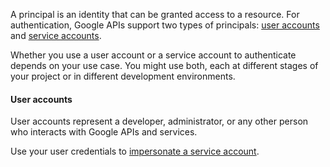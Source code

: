 A principal is an identity that can be granted access to a resource. For authentication, Google APIs support two types of principals: [user accounts](https://cloud.google.com/docs/authentication#user-accounts) and [service accounts](https://cloud.google.com/docs/authentication#service-accounts).

Whether you use a user account or a service account to authenticate depends on your use case. You might use both, each at different stages of your project or in different development environments.

#### User accounts

User accounts represent a developer, administrator, or any other person who interacts with Google APIs and services.

Use your user credentials to [impersonate a service account](https://cloud.google.com/docs/authentication/use-service-account-impersonation).